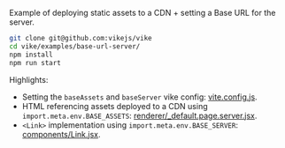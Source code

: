 Example of deploying static assets to a CDN + setting a Base URL for the server.

```bash
git clone git@github.com:vikejs/vike
cd vike/examples/base-url-server/
npm install
npm run start
```

Highlights:
 - Setting the `baseAssets` and `baseServer` vike config: [vite.config.js](vite.config.js).
 - HTML referencing assets deployed to a CDN using `import.meta.env.BASE_ASSETS`: [renderer/_default.page.server.jsx](renderer/_default.page.server.jsx).
 - `<Link>` implementation using `import.meta.env.BASE_SERVER`: [components/Link.jsx](components/Link.jsx).
